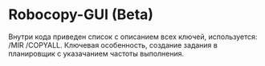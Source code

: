 # Robocopy-GUI (Beta)
Внутри кода приведен список с описанием всех ключей, используется: /MIR /COPYALL. Ключевая особенность, создание задания в планировщик с указачанием частоты выполнения.
